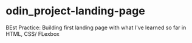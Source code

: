 # odin_project-landing-page

BEst Practice: Building first landing page with what I've learned so far in HTML, CSS/ FLexbox
